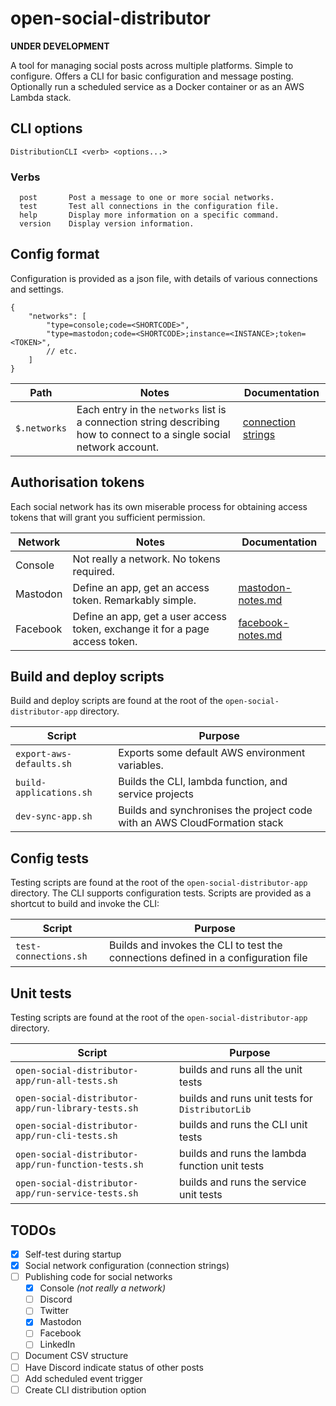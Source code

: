 # open-social-distributor

**UNDER DEVELOPMENT**

A tool for managing social posts across multiple platforms. Simple to configure. Offers a CLI for basic configuration and message posting. Optionally run a scheduled service as a Docker container or as an AWS Lambda stack.

## CLI options

```text
DistributionCLI <verb> <options...>
```

### Verbs

```text
  post       Post a message to one or more social networks.
  test       Test all connections in the configuration file.
  help       Display more information on a specific command.
  version    Display version information.
```

## Config format

Configuration is provided as a json file, with details of various connections and settings.

```jsonc
{
    "networks": [
        "type=console;code=<SHORTCODE>",
        "type=mastodon;code=<SHORTCODE>;instance=<INSTANCE>;token=<TOKEN>",
        // etc.
    ]
}
```

| Path | Notes | Documentation |
|-|-|-|
| `$.networks` | Each entry in the `networks` list is a connection string describing how to connect to a single social network account. | [connection strings](docs/connection-strings.md) |

## Authorisation tokens

Each social network has its own miserable process for obtaining access tokens that will grant you sufficient permission.

| Network | Notes | Documentation |
|-|-|-|
| Console | Not really a network. No tokens required. | |
| Mastodon | Define an app, get an access token. Remarkably simple. | [mastodon-notes.md](docs/mastodon-notes.md) |
| Facebook | Define an app, get a user access token, exchange it for a page access token. | [facebook-notes.md](docs/facebook-notes.md) |

## Build and deploy scripts

Build and deploy scripts are found at the root of the `open-social-distributor-app` directory.

| Script | Purpose |
|-|-|
| `export-aws-defaults.sh` | Exports some default AWS environment variables. |
| `build-applications.sh` | Builds the CLI, lambda function, and service projects |
| `dev-sync-app.sh` | Builds and synchronises the project code with an AWS CloudFormation stack |

## Config tests

Testing scripts are found at the root of the `open-social-distributor-app` directory. The CLI supports configuration tests. Scripts are provided as a shortcut to build and invoke the CLI:

| Script | Purpose |
|-|-|
| `test-connections.sh` | Builds and invokes the CLI to test the connections defined in a configuration file |

## Unit tests

Testing scripts are found at the root of the `open-social-distributor-app` directory.

| Script | Purpose |
|-|-|
| `open-social-distributor-app/run-all-tests.sh` | builds and runs all the unit tests |
| `open-social-distributor-app/run-library-tests.sh` | builds and runs unit tests for `DistributorLib` |
| `open-social-distributor-app/run-cli-tests.sh` | builds and runs the CLI unit tests |
| `open-social-distributor-app/run-function-tests.sh` | builds and runs the lambda function unit tests |
| `open-social-distributor-app/run-service-tests.sh` | builds and runs the service unit tests |

## TODOs

- [x] Self-test during startup
- [x] Social network configuration (connection strings)
- [ ] Publishing code for social networks
    - [x] Console _(not really a network)_
    - [ ] Discord
    - [ ] Twitter
    - [x] Mastodon
    - [ ] Facebook
    - [ ] LinkedIn
- [ ] Document CSV structure
- [ ] Have Discord indicate status of other posts
- [ ] Add scheduled event trigger
- [ ] Create CLI distribution option
